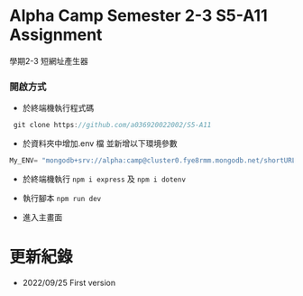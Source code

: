 # Alpha Camp Semester 2-3 S5-A11 Assignment
學期2-3 短網址產生器

### 開啟方式
+ 於終端機執行程式碼 
```js
 git clone https://github.com/a036920022002/S5-A11
 ```
+ 於資料夾中增加.env 檔
並新增以下環境參數
```js
My_ENV= "mongodb+srv://alpha:camp@cluster0.fye8rmm.mongodb.net/shortURL?retryWrites=true&w=majority"`
```
+ 於終端機執行 
`npm i express`
及 
`npm i dotenv`

+ 執行腳本
`npm run dev`

+ 進入主畫面



# 更新紀錄
- 2022/09/25 First version
